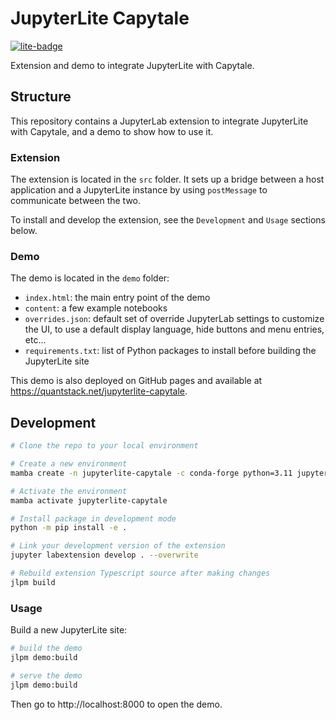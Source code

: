 # JupyterLite Capytale

[![lite-badge](https://jupyterlite.rtfd.io/en/latest/_static/badge.svg)](https://quantstack.net/jupyterlite-capytale)

Extension and demo to integrate JupyterLite with Capytale.

## Structure

This repository contains a JupyterLab extension to integrate JupyterLite with Capytale, and a demo to show how to use it.

### Extension

The extension is located in the `src` folder. It sets up a bridge between a host application and a JupyterLite instance by using `postMessage` to communicate between the two.

To install and develop the extension, see the `Development` and `Usage` sections below.

### Demo

The demo is located in the `demo` folder:

- `index.html`: the main entry point of the demo
- `content`: a few example notebooks
- `overrides.json`: default set of override JupyterLab settings to customize the UI, to use a default display language, hide buttons and menu entries, etc...
- `requirements.txt`: list of Python packages to install before building the JupyterLite site

This demo is also deployed on GitHub pages and available at https://quantstack.net/jupyterlite-capytale.

## Development

```bash
# Clone the repo to your local environment

# Create a new environment
mamba create -n jupyterlite-capytale -c conda-forge python=3.11 jupyterlite-pyodide-kernel=0.2 jupyterlab=4 notebook=7

# Activate the environment
mamba activate jupyterlite-capytale

# Install package in development mode
python -m pip install -e .

# Link your development version of the extension
jupyter labextension develop . --overwrite

# Rebuild extension Typescript source after making changes
jlpm build
```

### Usage

Build a new JupyterLite site:

```bash
# build the demo
jlpm demo:build

# serve the demo
jlpm demo:build
```

Then go to http://localhost:8000 to open the demo.
